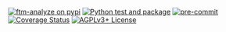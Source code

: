 [![ftm-analyze on pypi](https://img.shields.io/pypi/v/ftm-analyze)](https://pypi.org/project/ftm-analyze/)
[![Python test and package](https://github.com/investigativedata/ftm-analyze/actions/workflows/python.yml/badge.svg)](https://github.com/investigativedata/ftm-analyze/actions/workflows/python.yml)
[![pre-commit](https://img.shields.io/badge/pre--commit-enabled-brightgreen?logo=pre-commit)](https://github.com/pre-commit/pre-commit)
[![Coverage Status](https://coveralls.io/repos/github/investigativedata/ftm-analyze/badge.svg?branch=main)](https://coveralls.io/github/investigativedata/ftm-analyze?branch=main)
[![AGPLv3+ License](https://img.shields.io/pypi/l/ftm-analyze)](./LICENSE)
